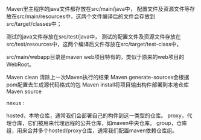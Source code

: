 Maven里主程序的java文件都存放在src/main/java中，
配置文件及资源文件等存放在src/main/resources中，这两个文件编译后的文件会存放到src/target/classes中；

测试的java文件存放在src/test/java中，
测试的配置文件及资源文件存放在src/test/resources中，这两个编译后文件存放在src/target/test-class中，

src/main/webapp目录是maven web项目特有的，类似于原来的web项目的WebRoot。

Maven clean 清除上一次Maven执行的结果
Maven generate-sources会根据pom配置去生成源代码格式的包
Maven install将项目输出构件部署到本地仓库
Maven source

nexus :

hosted，本地仓库，通常我们会部署自己的构件到这一类型的仓库。 
proxy，代理仓库，它们被用来代理远程的公共仓库，如maven中央仓库。 
group，仓库组，用来合并多个hosted/proxy仓库，通常我们配置maven依赖仓库组。 